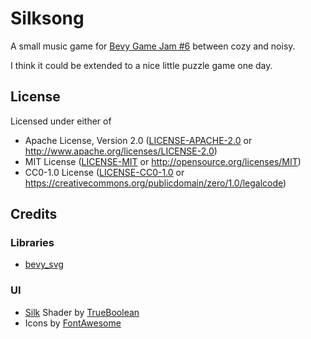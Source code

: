 # Silksong

A small music game for [Bevy Game Jam #6](https://itch.io/jam/bevy-jam-6) between cozy and noisy.

I think it could be extended to a nice little puzzle game one day.

## License

Licensed under either of

* Apache License, Version 2.0
  ([LICENSE-APACHE-2.0](LICENSE-Apache-2.0) or <http://www.apache.org/licenses/LICENSE-2.0>)
* MIT License
  ([LICENSE-MIT](LICENSE-MIT) or <http://opensource.org/licenses/MIT>)
* CC0-1.0 License
  ([LICENSE-CC0-1.0](LICENSE-CC0-1.0) or <https://creativecommons.org/publicdomain/zero/1.0/legalcode>)

## Credits

### Libraries

* [bevy_svg](https://docs.rs/bevy_svg/latest/bevy_svg/index.html)

### UI

* [Silk](https://www.shadertoy.com/view/Xs3SRn) Shader by [TrueBoolean](https://www.shadertoy.com/user/TrueBoolean)
* Icons by [FontAwesome](https://fontawesome.com)
